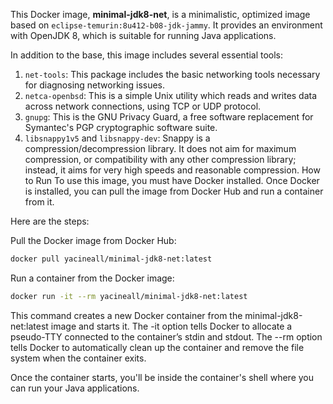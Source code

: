 This Docker image, **minimal-jdk8-net**, is a minimalistic, optimized image based on `eclipse-temurin:8u412-b08-jdk-jammy`. It provides an environment with OpenJDK 8, which is suitable for running Java applications.

In addition to the base, this image includes several essential tools:

1. `net-tools`: This package includes the basic networking tools necessary for diagnosing networking issues.
2. `netca-openbsd`: This is a simple Unix utility which reads and writes data across network connections, using TCP or UDP protocol.
3. `gnupg`: This is the GNU Privacy Guard, a free software replacement for Symantec's PGP cryptographic software suite.
4. `libsnappy1v5` and `libsnappy-dev`: Snappy is a compression/decompression library. It does not aim for maximum compression, or compatibility with any other compression library; instead, it aims for very high speeds and reasonable compression.
How to Run
To use this image, you must have Docker installed. Once Docker is installed, you can pull the image from Docker Hub and run a container from it.

Here are the steps:

Pull the Docker image from Docker Hub:
```bash
docker pull yacineall/minimal-jdk8-net:latest
```
Run a container from the Docker image:
```bash
docker run -it --rm yacineall/minimal-jdk8-net:latest
```
This command creates a new Docker container from the minimal-jdk8-net:latest image and starts it. The -it option tells Docker to allocate a pseudo-TTY connected to the container’s stdin and stdout. The --rm option tells Docker to automatically clean up the container and remove the file system when the container exits.

Once the container starts, you'll be inside the container's shell where you can run your Java applications.



